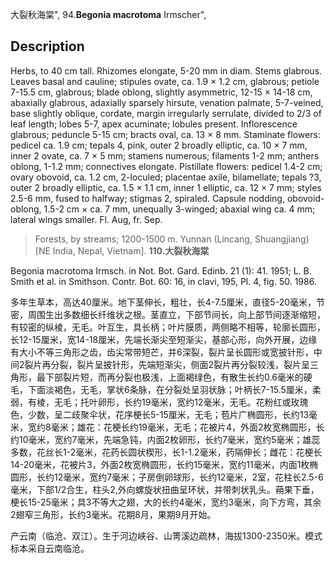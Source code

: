 大裂秋海棠",
94.**Begonia macrotoma** Irmscher",

## Description
Herbs, to 40 cm tall. Rhizomes elongate, 5-20 mm in diam. Stems glabrous. Leaves basal and cauline; stipules ovate, ca. 1.9 × 1.2 cm, glabrous; petiole 7-15.5 cm, glabrous; blade oblong, slightly asymmetric, 12-15 × 14-18 cm, abaxially glabrous, adaxially sparsely hirsute, venation palmate, 5-7-veined, base slightly oblique, cordate, margin irregularly serrulate, divided to 2/3 of leaf length; lobes 5-7, apex acuminate; lobules present. Inflorescence glabrous; peduncle 5-15 cm; bracts oval, ca. 13 × 8 mm. Staminate flowers: pedicel ca. 1.9 cm; tepals 4, pink, outer 2 broadly elliptic, ca. 10 × 7 mm, inner 2 ovate, ca. 7 × 5 mm; stamens numerous; filaments 1-2 mm; anthers oblong, 1-1.2 mm; connectives elongate. Pistillate flowers: pedicel 1.4-2 cm; ovary obovoid, ca. 1.2 cm, 2-loculed; placentae axile, bilamellate; tepals ?3, outer 2 broadly elliptic, ca. 1.5 × 1.1 cm, inner 1 elliptic, ca. 12 × 7 mm; styles 2.5-6 mm, fused to halfway; stigmas 2, spiraled. Capsule nodding, obovoid-oblong, 1.5-2 cm × ca. 7 mm, unequally 3-winged; abaxial wing ca. 4 mm; lateral wings smaller. Fl. Aug, fr. Sep.

> Forests, by streams; 1200-1500 m. Yunnan (Lincang, Shuangjiang) [NE India, Nepal, Vietnam].
**110.大裂秋海棠**

Begonia macrotoma Irmsch. in Not. Bot. Gard. Edinb. 21 (1): 41. 1951; L. B. Smith et al. in Smithson. Contr. Bot. 60: 16, in clavi, 195, Pl. 4, fig. 50. 1986.

多年生草本，高达40厘米。地下茎伸长，粗壮，长4-7.5厘米，直径5-20毫米，节密，周围生出多数细长纤维状之根。茎直立，下部节间长，向上部节间逐渐缩短，有较密的纵棱，无毛。叶互生，具长柄；叶片膜质，两侧略不相等，轮廓长圆形，长12-15厘米，宽14-18厘米，先端长渐尖至短渐尖，基部心形，向外开展，边缘有大小不等三角形之齿，齿尖常带短芒，并6深裂，裂片呈长圆形或宽披针形，中间2裂片再分裂，裂片呈披针形，先端短渐尖，侧面2裂片再分裂较浅，裂片呈三角形，最下部裂片短，而再分裂也极浅，上面褐绿色，有散生长约0.6毫米的硬毛，下面淡褐色，无毛，掌状6条脉，在分裂处呈羽状脉；叶柄长7-15.5厘米，柔弱，有棱，无毛；托叶卵形，长约19毫米，宽约12毫米，无毛。花粉红或玫瑰色，少数，呈二歧聚伞状，花序梗长5-15厘米，无毛；苞片广椭圆形，长约13毫米，宽约8毫米；雄花：花梗长约19毫米，无毛；花被片4，外面2枚宽椭圆形，长约10毫米，宽约7毫米，先端急钝，内面2枚卵形，长约7毫米，宽约5毫米；雄蕊多数，花丝长1-2毫米，花药长圆状楔形，长1-1.2毫米，药隔伸长；雌花：花梗长14-20毫米，花被片3，外面2枚宽椭圆形，长约15毫米，宽约11毫米，内面1枚椭圆形，长约12毫米，宽约7毫米；子房倒卵球形，长约12毫米，2室，花柱长2.5-6毫米，下部1/2合生，柱头2,外向螺旋状扭曲呈环状，并带刺状乳头。蒴果下垂，梗长15-25毫米；具3不等大之翅，大的长约4毫米，宽约3毫米，向下方弯，其余2翅窄三角形，长约3毫米。花期8月，果期9月开始。

产云南（临沧、双江）。生于河边峡谷、山箐溪边疏林，海拔1300-2350米。模式标本采自云南临沧。
